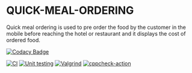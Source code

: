 # QUICK-MEAL-ORDERING
Quick meal ordering is used to pre order the food by the customer in the mobile before reaching the hotel or restaurant and it displays the cost of ordered food.


[![Codacy Badge](https://app.codacy.com/project/badge/Grade/54a87b1ff9a74dbeb5268c3d67dbcb15)](https://www.codacy.com/gh/lavanya-k19/QUICK-MEAL-ORDERING/dashboard?utm_source=github.com&amp;utm_medium=referral&amp;utm_content=lavanya-k19/QUICK-MEAL-ORDERING&amp;utm_campaign=Badge_Grade)

[![CI](https://github.com/lavanya-k19/QUICK-MEAL-ORDERING/actions/workflows/build.yml/badge.svg)](https://github.com/lavanya-k19/QUICK-MEAL-ORDERING/actions/workflows/build.yml)  [![Unit testing](https://github.com/lavanya-k19/QUICK-MEAL-ORDERING/actions/workflows/unittest.yml/badge.svg)](https://github.com/lavanya-k19/QUICK-MEAL-ORDERING/actions/workflows/unittest.yml)  [![Valgrind](https://github.com/lavanya-k19/QUICK-MEAL-ORDERING/actions/workflows/valgrind.yml/badge.svg)](https://github.com/lavanya-k19/QUICK-MEAL-ORDERING/actions/workflows/valgrind.yml)  [![cppcheck-action](https://github.com/lavanya-k19/QUICK-MEAL-ORDERING/actions/workflows/cppcheck.yml/badge.svg)](https://github.com/lavanya-k19/QUICK-MEAL-ORDERING/actions/workflows/cppcheck.yml)
